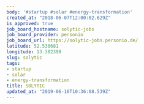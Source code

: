 ```yaml
---
body: '#startup #solar #energy-transformation'
created_at: "2018-06-07T12:00:02.629Z"
is_approved: true
job_board_hostname: solytic-jobs
job_board_provider: personio
job_board_url: https://solytic-jobs.personio.de/
latitude: 52.530681
longitude: 13.382398
slug: solytic
tags:
- startup
- solar
- energy-transformation
title: SOLYTIC
updated_at: "2019-06-16T10:36:08.539Z"
---
```

